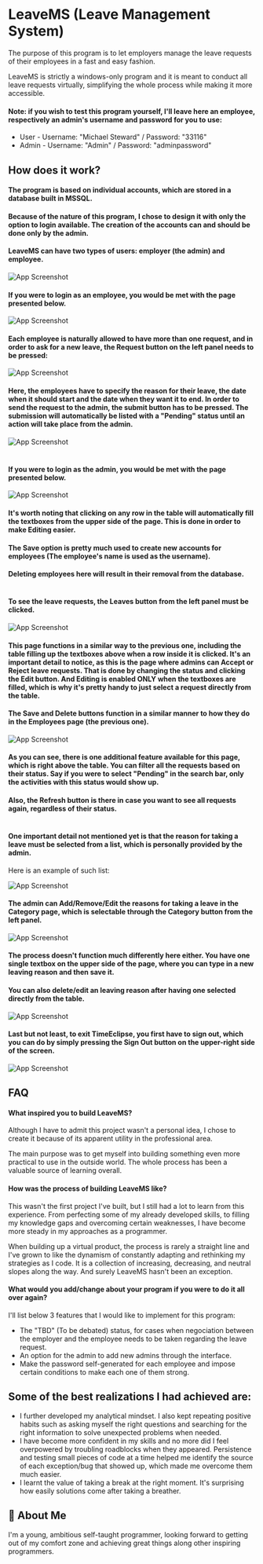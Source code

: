 
# LeaveMS (Leave Management System)


The purpose of this program is to let employers manage the leave requests of their employees in a fast and easy fashion.

LeaveMS is strictly a windows-only program and it is meant to conduct all leave requests virtually, simplifying the whole process while making it more accessible. 


#### Note: if you wish to test this program yourself, I'll leave here an employee, respectively an admin's username and password for you to use:
- User - Username: "Michael Steward" / Password: "33116"
- Admin - Username: "Admin" / Password: "adminpassword"

## How does it work?

#### The program is based on individual accounts, which are stored in a database built in MSSQL.
#### Because of the nature of this program, I chose to design it with only the option to login available. The creation of the accounts can and should be done only by the admin. 
#### LeaveMS can have two types of users: employer (the admin) and employee. 


![App Screenshot](https://i.postimg.cc/6QCGSCSL/Login.png) 



#### If you were to login as an employee, you would be met with the page presented below.  

![App Screenshot](https://i.postimg.cc/m229pzBK/Employee-Page.png)

#### Each employee is naturally allowed to have more than one request, and in order to ask for a new leave, the Request button on the left panel needs to be pressed:
![App Screenshot](https://i.postimg.cc/SsYG1X4W/Request-Button.png)

#### Here, the employees have to specify the reason for their leave, the date when it should start and the date when they want it to end. In order to send the request to the admin, the submit button has to be pressed. The submission will automatically be listed with a "Pending" status until an action will take place from the admin.

![App Screenshot](https://i.postimg.cc/0j6hf5W3/Leave-Request.png)
#
#### If you were to login as the admin, you would be met with the page presented below.
![App Screenshot](https://i.postimg.cc/d0w2mWNc/Employees-Management-Page.png)

#### It's worth noting that clicking on any row in the table will automatically fill the textboxes from the upper side of the page. This is done in order to make Editing easier. 

#### The Save option is pretty much used to create new accounts for employees (The employee's name is used as the username).
#### Deleting employees here will result in their removal from the database. 
#
#### To see the leave requests, the Leaves button from the left panel must be clicked.

![App Screenshot](https://i.postimg.cc/ncYcQZ52/Leave-Button.png)

#### This page functions in a similar way to the previous one, including the table filling up the textboxes above when a row inside it is clicked. It's an important detail to notice, as this is the page where admins can Accept or Reject leave requests. That is done by changing the status and clicking the Edit button. And Editing is enabled ONLY when the textboxes are filled, which is why it's pretty handy to just select a request directly from the table.
#### The Save and Delete buttons function in a similar manner to how they do in the Employees page (the previous one).

![App Screenshot](https://i.postimg.cc/hPCg18FY/Leaves-Management-Page.png)

#### As you can see, there is one additional feature available for this page, which is right above the table. You can filter all the requests based on their status. Say if you were to select "Pending" in the search bar, only the activities with this status would show up. 
#### Also, the Refresh button is there in case you want to see all requests again, regardless of their status.
#
#### One important detail not mentioned yet is that the reason for taking a leave must be selected from a list, which is personally provided by the admin. 
Here is an example of such list:

![App Screenshot](https://i.postimg.cc/0y9y25YY/Listof-Leaving-Reasons.png)


#### The admin can Add/Remove/Edit the reasons for taking a leave in the Category page, which is selectable through the Category button from the left panel.



![App Screenshot](https://i.postimg.cc/4NPmchNL/Categories-Button.png)

#### The process doesn't function much differently here either. You have one single textbox on the upper side of the page, where you can type in a new leaving reason and then save it.
#### You can also delete/edit an leaving reason after having one selected directly from the table. 


![App Screenshot](https://i.postimg.cc/PJq0FcY8/Categories-Management-Page.png)

#### Last but not least, to exit TimeEclipse, you first have to sign out, which you can do by simply pressing the Sign Out button on the upper-right side of the screen. 
![App Screenshot](https://i.postimg.cc/053tsbq4/Logout-Button.png)

## FAQ

#### What inspired you to build LeaveMS?

Although I have to admit this project wasn't a personal idea, I chose to create it because of its apparent utility in the professional area. 

The main purpose was to get myself into building something even more practical to use in the outside world. The whole process has been a valuable source of learning overall.

#### How was the process of building LeaveMS like?

This wasn't the first project I've built, but I still had a lot to learn from this experience. From perfecting some of my already developed skills, to filling my knowledge gaps and overcoming certain weaknesses, I have become more steady in my approaches as a programmer. 

When building up a virtual product, the process is rarely a straight line and I've grown to like the dynamism of constantly adapting and rethinking my strategies as I code. It is a collection of increasing, decreasing, and neutral slopes along the way. And surely LeaveMS hasn't been an exception.

#### What would you add/change about your program if you were to do it all over again?

I'll list below 3 features that I would like to implement for this program:
- The "TBD" (To be debated) status, for cases when negociation between the employer and the employee needs to be taken regarding the leave request.
- An option for the admin to add new admins through the interface.
- Make the password self-generated for each employee and impose certain conditions to make each one of them strong. 

Some of the best realizations I had achieved are: 
- 
- I further developed my analytical mindset. I also kept repeating positive habits such as asking myself the right questions and searching for the right information to solve unexpected problems when needed.
- I have become more confident in my skills and no more did I feel overpowered by troubling roadblocks when they appeared. Persistence and testing small pieces of code at a time helped me identify the source of each exception/bug that showed up, which made me overcome them much easier.
- I learnt the value of taking a break at the right moment. It's surprising how easily solutions come after taking a breather.



## 🚀 About Me
I'm a young, ambitious self-taught programmer, looking forward to getting out of my comfort zone and achieving great things along other inspiring programmers. 

